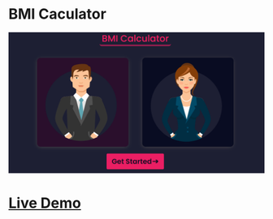 <h1>BMI Caculator</h1>

<a href='https://bmi-calculator-b5f04.web.app/'><img src='https://raw.githubusercontent.com/m-qasim-ali/BMI-calculator/master/bmi.PNG'/></a>
<br/>

<a href='https://bmi-calculator-b5f04.web.app/'><h1 syle="text-align:center;">Live Demo</h1></a>
